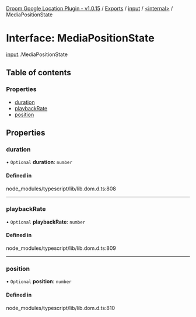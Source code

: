 [Droom Google Location Plugin - v1.0.15](../README.md) / [Exports](../modules.md) / [input](../modules/input.md) / [<internal\>](../modules/input._internal_.md) / MediaPositionState

# Interface: MediaPositionState

[input](../modules/input.md).[<internal>](../modules/input._internal_.md).MediaPositionState

## Table of contents

### Properties

- [duration](input._internal_.MediaPositionState.md#duration)
- [playbackRate](input._internal_.MediaPositionState.md#playbackrate)
- [position](input._internal_.MediaPositionState.md#position)

## Properties

### duration

• `Optional` **duration**: `number`

#### Defined in

node_modules/typescript/lib/lib.dom.d.ts:808

___

### playbackRate

• `Optional` **playbackRate**: `number`

#### Defined in

node_modules/typescript/lib/lib.dom.d.ts:809

___

### position

• `Optional` **position**: `number`

#### Defined in

node_modules/typescript/lib/lib.dom.d.ts:810
